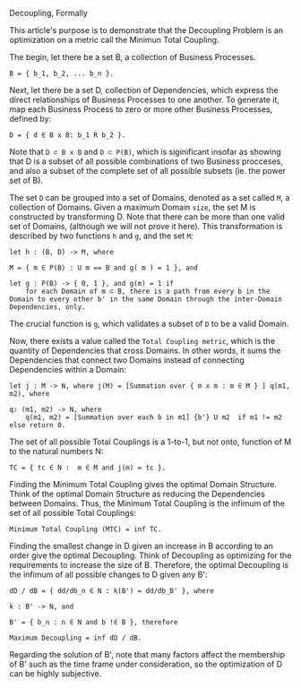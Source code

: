 Decoupling, Formally

This article's purpose is to demonstrate that the Decoupling Problem is an optimization on a metric call the Minimun Total Coupling.


The begin, let there be a set B, a collection of Business Processes.

	B = { b_1, b_2, ... b_n }.



Next, let there be a set D, collection of Dependencies, which express the direct relationships of Business Processes to one another. To generate it, map each Business Process to zero or more other Business Processes, defined by:

	D = { d ∈ B x B: b_1 R b_2 }. 
 

Note that `D ⊂ B x B` and `D ⊂ P(B)`, which is siginificant insofar as showing that D is a subset of all possible combinations of two Business procceses, and also a subset of the complete set of all possible subsets (ie. the power set of B).


The set `D` can be grouped into a set of Domains, denoted as a set called `M`, a collection of Domains. Given a maximum Domain `size`, the set M is constructed by transforming D. Note that there can be more than one valid set of Domains, (although we will not prove it here). This transformation is described by two functions `h` and `g`, and the set `M`:


	let h : (B, D) -> M, where

	M = { m ∈ P(B) : U m == B and g( m ) = 1 }, and

	let g : P(B) -> { 0, 1 }, and g(m) = 1 if
		for each Domain of m ⊂ B, there is a path from every b in the Domain to every other b' in the same Domain through the inter-Domain Dependencies, only.

The crucial function is `g`, which validates a subset of `D` to be a valid Domain.

Now, there exists a value called the `Total Coupling metric`, which is the quantity of Dependencies that cross Domains. In other words, it sums the Dependencies that connect two Domains instead of connecting Dependencies within a Domain:

 	let j : M -> N, where j(M) = [Summation over { m x m : m ∈ M } ] q(m1, m2), where

	q: (m1, m2) -> N, where
		q(m1, m2) = [Summation over each b in m1] {b'} U m2  if m1 != m2 else return 0.



The set of all possible Total Couplings is a 1-to-1, but not onto, function of M to the natural numbers N:

	TC = { tc ∈ N :  m ∈ M and j(m) = tc }.



Finding the Minimum Total Coupling gives the optimal Domain Structure. Think of the optimal Domain Structure as reducing the Dependencies between Domains. Thus, the Minimum Total Coupling is the infimum of the set of all possible Total Couplings:

	Minimum Total Coupling (MTC) = inf TC.



Finding the smallest change in D given an increase in B according to an order give the optimal Decoupling. Think of Decoupling as optimizing for the requirements to increase the size of B. Therefore, the optimal Decoupling is the infimum of all possible changes to D given any B':

	dD / dB = { dd/db_n ∈ N : k(B') = dd/db_B' }, where

	k : B' -> N, and

	B' = { b_n : n ∈ N and b !∈ B }, therefore

	Maximum Decoupling = inf dD / dB.


Regarding the solution of B', note that many factors affect the membership of B' such as the time frame under consideration, so the optimization of D can be highly subjective.

